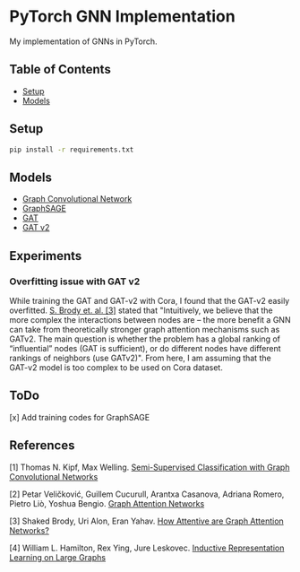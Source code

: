 # PyTorch GNN Implementation

My implementation of GNNs in PyTorch.

## Table of Contents

- [Setup](#setup)
- [Models](#models)

## Setup

```bash
pip install -r requirements.txt
```

## Models

- [Graph Convolutional Network](./src/gcn/)
- [GraphSAGE](./src/graphsage/)
- [GAT](./src/gat/)
- [GAT v2](./src/gat-v2/)

## Experiments

### Overfitting issue with GAT v2

While training the GAT and GAT-v2 with Cora, I found that the GAT-v2 easily overfitted. [S. Brody et. al. [3]](https://arxiv.org/abs/2105.14491) stated that "Intuitively, we believe that the more complex the interactions between nodes are – the more benefit a GNN can take from theoretically stronger graph attention mechanisms such as GATv2. The main question is whether the problem has a global ranking of “influential” nodes (GAT is sufficient), or do different nodes have different rankings of neighbors (use GATv2)". From here, I am assuming that the GAT-v2 model is too complex to be used on Cora dataset.

## ToDo

[x] Add training codes for GraphSAGE

## References

[1] Thomas N. Kipf, Max Welling. [Semi-Supervised Classification with Graph Convolutional Networks](https://arxiv.org/abs/1609.02907)

[2] Petar Veličković, Guillem Cucurull, Arantxa Casanova, Adriana Romero, Pietro Liò, Yoshua Bengio. [Graph Attention Networks](https://arxiv.org/abs/1710.10903)

[3] Shaked Brody, Uri Alon, Eran Yahav. [How Attentive are Graph Attention Networks?](https://arxiv.org/abs/2105.14491)

[4] William L. Hamilton, Rex Ying, Jure Leskovec. [Inductive Representation Learning on Large Graphs](https://arxiv.org/abs/1706.02216)
